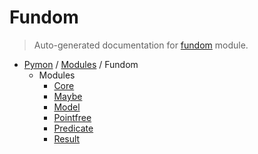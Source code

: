 # Fundom

> Auto-generated documentation for [fundom](https://github.com/katunilya/pymon/blob/main/fundom/__init__.py) module.

- [Pymon](../README.md#-fundom) / [Modules](../MODULES.md#pymon-modules) / Fundom
    - Modules
        - [Core](core.md#core)
        - [Maybe](maybe.md#maybe)
        - [Model](model.md#model)
        - [Pointfree](pointfree/index.md#pointfree)
        - [Predicate](predicate.md#predicate)
        - [Result](result.md#result)

